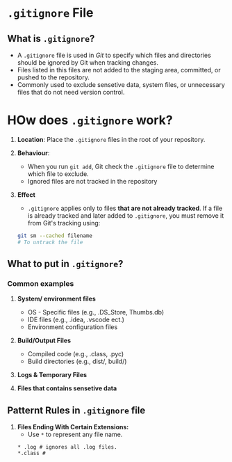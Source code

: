 
# `.gitignore` File

## What is `.gitignore`?

 * A `.gitignore` file is used in *Git* to specify which files and 
   directories should be ignored by Git when tracking changes.
 * Files listed in this files are not added to the staging area,
   committed, or pushed to the repository.
 * Commonly used to exclude sensetive data, system files, 
   or unnecessary files that do not need version control.


# HOw does `.gitignore` work?

1. **Location**: Place the `.gitignore` files in the root of your repository.
2. **Behaviour**:
    * When you run `git add`, Git check the `.gitignore` file to determine which file to exclude.
    * Ignored files are not tracked in the repository
   
3. **Effect**
    * `.gitignore` applies only to files **that are not already tracked**. If a file is already 
      tracked and later added to `.gitignore`, you must remove it from Git's tracking using:
   ```bash
   git sm --cached filename
   # To untrack the file
   ```

## What to put in `.gitignore`?
### Common examples

1. **System/ environment files**
   * OS - Specific files (e.g., .DS_Store, Thumbs.db)
   * IDE files (e.g., .idea, .vscode ect.)
   * Environment configuration files

2. **Build/Output Files**
   * Compiled code (e.g., .class, .pyc)
   * Build directories (e.g., dist/, build/)
3. **Logs & Temporary Files**
4. **Files that contains sensetive data**


## Patternt Rules in `.gitignore` file
1. **Files Ending With Certain Extensions:**
   * Use `*` to represent any file name.
   ```.gitignore
   * .log # ignores all .log files.
   *.class # 
   ```














